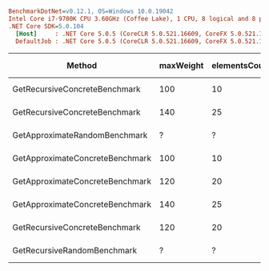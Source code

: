 ``` ini

BenchmarkDotNet=v0.12.1, OS=Windows 10.0.19042
Intel Core i7-9700K CPU 3.60GHz (Coffee Lake), 1 CPU, 8 logical and 8 physical cores
.NET Core SDK=5.0.104
  [Host]     : .NET Core 5.0.5 (CoreCLR 5.0.521.16609, CoreFX 5.0.521.16609), X64 RyuJIT
  DefaultJob : .NET Core 5.0.5 (CoreCLR 5.0.521.16609, CoreFX 5.0.521.16609), X64 RyuJIT


```
|                          Method | maxWeight | elementsCount | maxElementWeight | maxElementValue |        Mean |     Error |    StdDev | Rank |  Gen 0 |  Gen 1 | Gen 2 | Allocated |
|-------------------------------- |---------- |-------------- |----------------- |---------------- |------------:|----------:|----------:|-----:|-------:|-------:|------:|----------:|
|   GetRecursiveConcreteBenchmark |       100 |            10 |               30 |              30 | 61,104.8 ns | 245.61 ns | 217.73 ns |    8 |      - |      - |     - |     176 B |
|   GetRecursiveConcreteBenchmark |       140 |            25 |               30 |              40 | 20,786.1 ns |  78.10 ns |  69.24 ns |    7 | 0.0305 |      - |     - |     240 B |
|   GetApproximateRandomBenchmark |         ? |             ? |                ? |               ? |  1,221.4 ns |   7.54 ns |   6.68 ns |    6 | 0.2499 |      - |     - |    1568 B |
| GetApproximateConcreteBenchmark |       100 |            10 |               30 |              30 |    893.9 ns |   7.42 ns |   6.94 ns |    5 | 0.2193 | 0.0010 |     - |    1376 B |
| GetApproximateConcreteBenchmark |       120 |            20 |               30 |              30 |    804.1 ns |   3.08 ns |   2.41 ns |    4 | 0.1984 |      - |     - |    1248 B |
| GetApproximateConcreteBenchmark |       140 |            25 |               30 |              40 |    708.6 ns |   7.05 ns |   6.60 ns |    3 | 0.1755 |      - |     - |    1104 B |
|   GetRecursiveConcreteBenchmark |       120 |            20 |               30 |              30 |    564.5 ns |   8.69 ns |   8.13 ns |    2 | 0.0172 |      - |     - |     112 B |
|     GetRecursiveRandomBenchmark |         ? |             ? |                ? |               ? |    285.1 ns |   2.46 ns |   2.18 ns |    1 | 0.0153 |      - |     - |      96 B |
